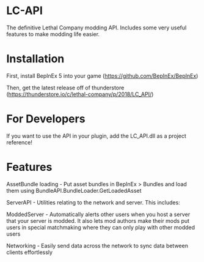 # LC-API
The definitive Lethal Company modding API. Includes some very useful features to make modding life easier.

# Installation
First, install BepInEx 5 into your game
(https://github.com/BepInEx/BepInEx)

Then, get the latest release off of thunderstore 
(https://thunderstore.io/c/lethal-company/p/2018/LC_API/)

# For Developers
If you want to use the API in your plugin, add the LC_API.dll as a project reference!

# Features
AssetBundle loading - Put asset bundles in BepInEx > Bundles and load them using BundleAPI.BundleLoader.GetLoadedAsset

ServerAPI - Utilities relating to the network and server. This includes:

ModdedServer - Automatically alerts other users when you host a server that your server is modded. 
It also lets mod authors make their mods put users in special matchmaking where they can only play with other modded users

Networking - Easily send data across the network to sync data between clients effortlessly
